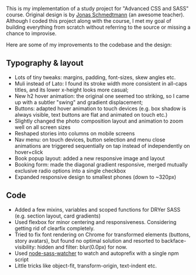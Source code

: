This is my implementation of a study project for "Advanced CSS and SASS" course. Original design is by [Jonas Schmedtmann](https://twitter.com/jonasschmedtman) (an awesome teacher). Although I coded this project along with the course, I met my goal of building everything from scratch without referring to the source or missing a chance to improvise.

Here are some of my improvements to the codebase and the design:

## Typography & layout

- Lots of tiny tweaks: margins, padding, font-sizes, skew angles etc.
- Muli instead of Lato: I found its stroke width more consistent in all-caps titles, and its lower x-height looks more casual;
- New h2 hover animation: the original one seemed too striking, so I came up with a subtler "swing" and gradient displacement;
- Buttons: adapted hover animation to touch devices (e.g. box shadow is always visible, text buttons are flat and animated on touch etc.)
- Slightly changed the photo composition layout and animation to zoom well on all screen sizes
- Reshaped stories into columns on mobile screens
- Nav menu: on touch devices, button selection and menu close animations are triggered sequentially on tap instead of independently on hover+click
- Book popup layout: added a new responsive image and layout
- Booking form: made the diagonal gradient responsive, merged mutually exclusive radio options into a single checkbox
- Expanded responsive design to smallest phones (down to ~320px)

## Code

- Added a few mixins, variables and scoped functions for DRYer SASS (e.g. section layout, card gradients)
- Used flexbox for minor centering and responsiveness. Considering getting rid of clearfix completely.
- Tried to fix font rendering on Chrome for transformed elements (buttons, story avatars), but found no optimal solution and resorted to backface-visibility: hidden and filter: blur(0.0px) for now.
- Used [node-sass-watcher](https://www.npmjs.com/package/node-sass-watcher) to watch and autoprefix with a single npm script
- Little tricks like object-fit, transform-origin, text-indent etc.

